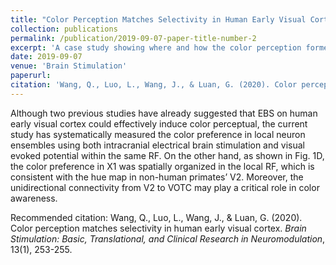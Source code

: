 ```yaml
---
title: "Color Perception Matches Selectivity in Human Early Visual Cortex"
collection: publications
permalink: /publication/2019-09-07-paper-title-number-2
excerpt: 'A case study showing where and how the color perception formed in the human brain'
date: 2019-09-07
venue: 'Brain Stimulation'
paperurl: 
citation: 'Wang, Q., Luo, L., Wang, J., & Luan, G. (2020). Color perception matches selectivity in human early visual cortex. <i>Brain Stimulation: Basic, Translational, and Clinical Research in Neuromodulation</i>, 13(1), 253-255.'
---
```

Although two previous studies have already suggested that EBS on human early visual cortex could effectively induce color perceptual, the current study has systematically measured the color preference in local neuron ensembles using both intracranial electrical brain stimulation and visual evoked potential within the same RF. On the other hand, as shown in Fig. 1D, the color preference in X1 was spatially organized in the local RF, which is consistent with the hue map in non-human primates’ V2. Moreover, the unidirectional connectivity from V2 to VOTC may play a critical role in color awareness.

Recommended citation: Wang, Q., Luo, L., Wang, J., & Luan, G. (2020). Color perception matches selectivity in human early visual cortex. <i>Brain Stimulation: Basic, Translational, and Clinical Research in Neuromodulation</i>, 13(1), 253-255.
